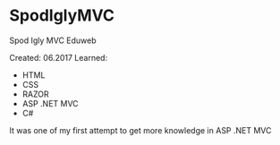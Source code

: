 # SpodIglyMVC

 Spod Igly MVC Eduweb

Created: 06.2017
Learned:
- HTML
- CSS
- RAZOR
- ASP .NET MVC
- C#

It was one of my first attempt to get more knowledge in ASP .NET MVC
